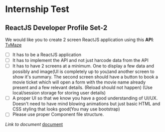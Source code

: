 # Internship Test

## ReactJS Developer Profile Set-2

We would like you to create 2 screen ReactJS application using this **API**: [TvMaze](https://api.tvmaze.com/search/shows?q=all)

- [ ] It has to be a ReactJS application
- [ ] It has to implement the API and not just harcode data from the API
- [ ] It has to have 2 screens at a minimum. One to display a few data and possibly and image(UI is completely up to you)and another screen to show it's summary. The second screen should have a button to book a movie ticket which will open a form with the movie name already present and a few relevant details. (Reload should not happen) (Use local/session storage for storing user details)
- [ ] A proper UI so that we know you have a good understanding of UI/UX. Doesn't need to have mind blowing animations but just basic HTML and CSS styling that looks good(You may use bootstrap)
- [ ] Please use proper Component file structure.

_Link to document_
[document](https://docs.google.com/document/d/1NvYWYbK9pdP-tDXZB_cdiGoxybzDexmH_pemMwxGytQ/edit)
